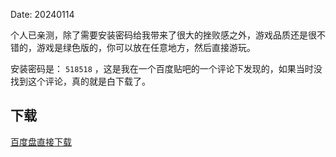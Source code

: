 Date: 20240114

个人已亲测，除了需要安装密码给我带来了很大的挫败感之外，游戏品质还是很不错的，游戏是绿色版的，你可以放在任意地方，然后直接游玩。

安装密码是： `518518` ，这是我在一个百度贴吧的一个评论下发现的，如果当时没找到这个评论，真的就是白下载了。


## 下载
<a class="btn btn-primary" target="_blank"
    href="https://pan.baidu.com/s/1rJ7Fh_TI1uaFhrEH55RLAw?pwd=bz06"><span
        class="glyphicon glyphicon-download-alt" aria-hidden="true"></span>
    百度盘直接下载
</a>


